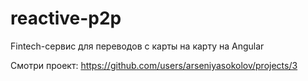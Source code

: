 # reactive-p2p
Fintech-сервис для переводов с карты на карту на Angular

Смотри проект: https://github.com/users/arseniyasokolov/projects/3
